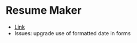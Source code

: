 # Resume Maker

- [Link](https://resume-maker-41z.pages.dev/)
- Issues: upgrade use of formatted date in forms
